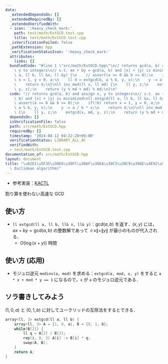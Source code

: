 ```yaml
---
data:
  _extendedDependsOn: []
  _extendedRequiredBy: []
  _extendedVerifiedWith:
  - icon: ':heavy_check_mark:'
    path: test/math/ExtGCD.test.cpp
    title: test/math/ExtGCD.test.cpp
  _isVerificationFailed: false
  _pathExtension: hpp
  _verificationStatusIcon: ':heavy_check_mark:'
  attributes:
    links: []
  bundledCode: "#line 1 \"src/math/ExtGCD.hpp\"\n// returns gcd(a, b) and assign x,\
    \ y to integers\n// s.t. ax + by = gcd(a, b) and |x| + |y| is minimized\nll extgcd(ll\
    \ a, ll b, ll &x, ll &y) {\n    // assert(a >= 0 && b >= 0);\n    if(!b) return\
    \ x = 1, y = 0, a;\n    ll d = extgcd(b, a % b, y, x);\n    y -= a / b * x;\n\
    \    return d;\n}\nll inv_mod(ll x, ll md) {\n    ll y, z;\n    extgcd(x, md,\
    \ y, z);\n    return (y % md + md) % md;\n}\n"
  code: "// returns gcd(a, b) and assign x, y to integers\n// s.t. ax + by = gcd(a,\
    \ b) and |x| + |y| is minimized\nll extgcd(ll a, ll b, ll &x, ll &y) {\n    //\
    \ assert(a >= 0 && b >= 0);\n    if(!b) return x = 1, y = 0, a;\n    ll d = extgcd(b,\
    \ a % b, y, x);\n    y -= a / b * x;\n    return d;\n}\nll inv_mod(ll x, ll md)\
    \ {\n    ll y, z;\n    extgcd(x, md, y, z);\n    return (y % md + md) % md;\n}"
  dependsOn: []
  isVerificationFile: false
  path: src/math/ExtGCD.hpp
  requiredBy: []
  timestamp: '2024-08-12 04:22:28+09:00'
  verificationStatus: LIBRARY_ALL_AC
  verifiedWith:
  - test/math/ExtGCD.test.cpp
documentation_of: src/math/ExtGCD.hpp
layout: document
title: "\u62E1\u5F35\u30E6\u30FC\u30AF\u30EA\u30C3\u30C9\u306E\u4E92\u9664\u6CD5 (Extended\
  \ Euclidean algorithm)"
---
```

- 参考実装：[KACTL](https://github.com/kth-competitive-programming/kactl/blob/main/content/number-theory/euclid.h)

割り算を使わない高速な GCD

## 使い方

- `ll extgcd(ll a, ll b, ll& x, ll& y)`：$\text{gcd}(a, b)$ を返す．$(x, y)$ には，$ax + by = \text{gcd}(a, b)$ の整数解であって $\|x\| + \|y\|$ が最小のものが代入される．
    - $O(\log(x + y))$ 時間

## 使い方 (応用)

- モジュロ逆元 `modinv(a, mod)` を求める：`extgcd(a, mod, x, y)` をすると `a * x + mod * y == 1` になるので，`x` が `a` のモジュロ逆元である．

## ソラ書きしてみよう

$(1, 0, a)$ と $(0, 1, b)$ に対してユークリッドの互除法をするとできる．

```cpp
array<ll, 3> extgcd(ll a, ll b) {
    array<ll, 3> A = {1, 0, a}, B = {0, 1, b};
    while(B[2]) {
        ll q = A[2] / B[2];
        rep(i, 0, 3) A[i] -= B[i] * q;
        swap(A, B);
    }
    return A;
}
```

